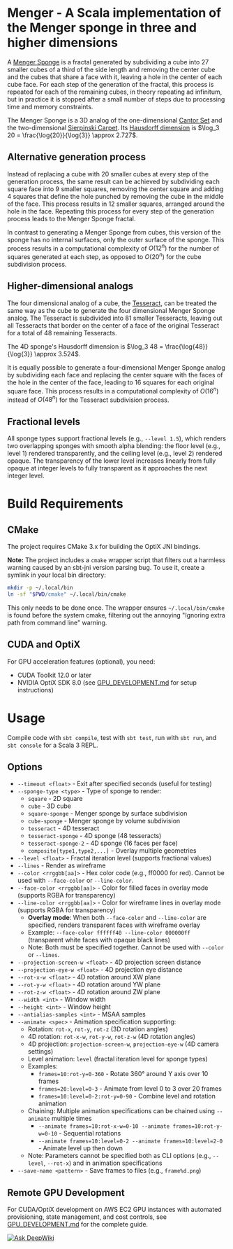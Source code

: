 # Menger - A Scala implementation of the Menger sponge in three and higher dimensions

A [Menger Sponge](https://en.wikipedia.org/wiki/Menger_sponge) is a fractal generated by subdividing
a cube into 27 smaller cubes of a third of the side length and removing the center cube and the 
cubes that share a face with it, leaving a hole in the center of each cube face. For each step of 
the generation of the fractal, this process is repeated for each of the remaining cubes, in theory 
repeating ad infinitum, but in practice it is stopped after a small number of steps due to 
processing time and memory constraints. 

The Menger Sponge is a 3D analog of the one-dimensional 
[Cantor Set](https://en.wikipedia.org/wiki/Cantor_set) and the two-dimensional 
[Sierpinski Carpet](https://en.wikipedia.org/wiki/Sierpinski_carpet). Its 
[Hausdorff dimension](https://en.wikipedia.org/wiki/Hausdorff_dimension) is 
$\log_3 20 = \frac{\log{20}}{\log{3}} \approx 2.727$.

## Alternative generation process

Instead of replacing a cube with 20 smaller cubes at every step of the generation process, the same
result can be achieved by subdividing each square face into 9 smaller squares, removing the center 
square and adding 4 squares that define the hole punched by removing the cube in the middle of the 
face. This process results in 12 smaller squares, arranged around the hole in the face. Repeating 
this process for every step of the generation process leads to the Menger Sponge fractal.

In contrast to generating a Menger Sponge from cubes, this version of the sponge has no internal 
surfaces, only the outer surface of the sponge. This process results in a computational complexity 
of $O(12^n)$ for the number of squares generated at each step, as opposed to $O(20^n)$ for the cube 
subdivision process.

## Higher-dimensional analogs

The four dimensional analog of a cube, the [Tesseract](https://en.wikipedia.org/wiki/Tesseract), can 
be treated the same way as the cube to generate the four dimensional Menger Sponge analog. The 
Tesseract is subdivided into 81 smaller Tesseracts, leaving out all Tesseracts that border on the 
center of a face of the original Tesseract for a total of 48 remaining Tesseracts.

The 4D sponge's Hausdorff dimension is $\log_3 48 = \frac{\log{48}}{\log{3}} \approx 3.524$.

It is equally possible to generate a four-dimensional Menger Sponge analog by subdividing each face
and replacing the center square with the faces of the hole in the center of the face, leading to 16
squares for each original square face. This process results in a computational complexity of
$O(16^n)$ instead of $O(48^n)$ for the Tesseract subdivision process.

## Fractional levels

All sponge types support fractional levels (e.g., `--level 1.5`), which renders two overlapping
sponges with smooth alpha blending: the floor level (e.g., level 1) rendered transparently, and the
ceiling level (e.g., level 2) rendered opaque. The transparency of the lower level increases 
linearly from fully opaque at integer levels to fully transparent as it approaches the next integer 
level.


# Build Requirements

## CMake

The project requires CMake 3.x for building the OptiX JNI bindings.

**Note:** The project includes a `cmake` wrapper script that filters out a harmless warning caused
by an sbt-jni version parsing bug. To use it, create a symlink in your local bin directory:

```bash
mkdir -p ~/.local/bin
ln -sf "$PWD/cmake" ~/.local/bin/cmake
```

This only needs to be done once. The wrapper ensures `~/.local/bin/cmake` is found before the system
cmake, filtering out the annoying "Ignoring extra path from command line" warning.

## CUDA and OptiX

For GPU acceleration features (optional), you need:
- CUDA Toolkit 12.0 or later
- NVIDIA OptiX SDK 8.0 (see [GPU_DEVELOPMENT.md](GPU_DEVELOPMENT.md) for setup instructions)

# Usage

Compile code with `sbt compile`, test with `sbt test`, run with `sbt run`, and `sbt console`
for a Scala 3 REPL.

## Options
- `--timeout <float>` - Exit after specified seconds (useful for testing)
- `--sponge-type <type>` - Type of sponge to render:
  - `square` - 2D square
  - `cube` - 3D cube
  - `square-sponge` - Menger sponge by surface subdivision
  - `cube-sponge` - Menger sponge by volume subdivision
  - `tesseract` - 4D tesseract
  - `tesseract-sponge` - 4D sponge (48 tesseracts)
  - `tesseract-sponge-2` - 4D sponge (16 faces per face)
  - `composite[type1,type2,...]` - Overlay multiple geometries
- `--level <float>` - Fractal iteration level (supports fractional values)
- `--lines` - Render as wireframe
- `--color <rrggbb[aa]>` - Hex color code (e.g., ff0000 for red). Cannot be used with `--face-color`
  or `--line-color`.
- `--face-color <rrggbb[aa]>` - Color for filled faces in overlay mode (supports RGBA for 
  transparency)
- `--line-color <rrggbb[aa]>` - Color for wireframe lines in overlay mode (supports RGBA for 
  transparency)
  - **Overlay mode**: When both `--face-color` and `--line-color` are specified, renders transparent
    faces with wireframe overlay
  - Example: `--face-color ffffff40 --line-color 000000ff` (transparent white faces with opaque 
    black lines)
  - Note: Both must be specified together. Cannot be used with `--color` or `--lines`.
- `--projection-screen-w <float>` - 4D projection screen distance
- `--projection-eye-w <float>` - 4D projection eye distance
- `--rot-x-w <float>` - 4D rotation around XW plane
- `--rot-y-w <float>` - 4D rotation around YW plane
- `--rot-z-w <float>` - 4D rotation around ZW plane
- `--width <int>` - Window width
- `--height <int>` - Window height
- `--antialias-samples <int>` - MSAA samples
- `--animate <spec>` - Animation specification supporting:
  - Rotation: `rot-x`, `rot-y`, `rot-z` (3D rotation angles)
  - 4D rotation: `rot-x-w`, `rot-y-w`, `rot-z-w` (4D rotation angles)
  - 4D projection: `projection-screen-w`, `projection-eye-w` (4D camera settings)
  - Level animation: `level` (fractal iteration level for sponge types)
  - Examples:
    - `frames=10:rot-y=0-360` - Rotate 360° around Y axis over 10 frames
    - `frames=20:level=0-3` - Animate from level 0 to 3 over 20 frames
    - `frames=10:level=0-2:rot-y=0-90` - Combine level and rotation animation
  - Chaining: Multiple animation specifications can be chained using `--animate` multiple times
    - `--animate frames=10:rot-x-w=0-10 --animate frames=10:rot-y-w=0-10` - Sequential rotations
    - `--animate frames=10:level=0-2 --animate frames=10:level=2-0` - Animate level up then down
  - Note: Parameters cannot be specified both as CLI options (e.g., `--level`, `--rot-x`) and in 
    animation specifications
- `--save-name <pattern>` - Save frames to files (e.g., `frame%d.png`)

## Remote GPU Development

For CUDA/OptiX development on AWS EC2 GPU instances with automated provisioning, state
management, and cost controls, see [GPU_DEVELOPMENT.md](GPU_DEVELOPMENT.md) for the complete
guide.

[![Ask DeepWiki](https://deepwiki.com/badge.svg)](https://deepwiki.com/lene/menger)
